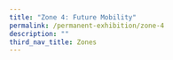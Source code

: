 ```yaml
---
title: "Zone 4: Future Mobility"
permalink: /permanent-exhibition/zone-4
description: ""
third_nav_title: Zones
---
```


